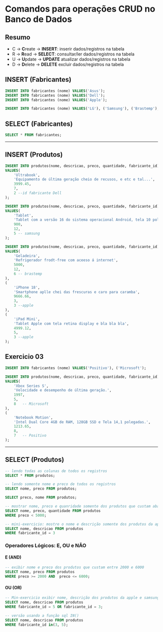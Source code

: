 # Comandos para operações CRUD no Banco de Dados

## Resumo

- C -> **C**reate -> **INSERT**: inserir dados/registros na tabela
- R -> **R**ead -> **SELECT**: consultar/ler dados/registros na tabela
- U -> **U**pdate -> **UPDATE** atualizar dados/registros na tabela
- D -> **D**elete -> **DELETE** excluir dados/registros na tabela

## INSERT (Fabricantes)

```sql
INSERT INTO fabricantes (nome) VALUES('Asus');
INSERT INTO fabricantes (nome) VALUES('Dell');
INSERT INTO fabricantes (nome) VALUES('Apple');

INSERT INTO fabricantes (nome) VALUES('LG'), ('Samsung'), ('Brastemp');
```

## SELECT (Fabricantes)

```sql
SELECT * FROM fabricantes;
```

---

## INSERT (Produtos)

```sql
INSERT INTO produtos(nome, descricao, preco, quantidade, fabricante_id)
VALUES(
    'Ultrabook', 
    'Equipamento de última geração cheio de recusos, e etc e tal...',
    3999.45,
    7,
    2 --id fabricante Dell
);

INSERT INTO produtos(nome, descricao, preco, quantidade, fabricante_id)
VALUES(
    'Tablet',
    'Tablet com a versão 16 do sistema operacional Android, tela 10 polegadas e armazenamento de 128GB',
    900,
    12,
    5 -- samsung
);

INSERT INTO produtos(nome, descricao, preco, quantidade, fabricante_id)
VALUES(
    'Geladeira',
    'Refrigerador frodt-free com aceeso á internet',
    5000,
    12,
    6 -- brastemp
),
(
    'iPhone 18',
    'Smartphone aplle chei das frescuras e caro para caramba',
    9666.66,
    3,
    3 --apple
),
(
    'iPad Mini',
    'Tablet Apple com tela retina display e bla bla bla',
    4999.12,
    5,
    3 --apple
);
```

## Exercicio 03

```sql
INSERT INTO fabricantes (nome) VALUES('Positivo'), ('Microsoft');

INSERT INTO produtos(nome, descricao, preco, quantidade, fabricante_id)
VALUES(
    'Xbox Series S',
    'Velocidade e desempenho de última geração.',
    1997,
    5,
    8   -- Microsoft
),
(
    'Notebook Motion',
    'Intel Dual Core 4GB de RAM, 128GB SSD e Tela 14,1 polegadas.',
    1213.65,
    8,
    7   -- Positivo
);
```

---

## SELECT (Produtos)


```sql
-- lendo todas as colunas de todos os registros
SELECT * FROM produtos;

-- lendo somente nome e preco de todos os registros
SELECT nome, preco FROM produtos;

SELECT preco, nome FROM produtos;

-- mostrar nome, preco e quanridade somente dos produtos que custam abaixo de 5000
SELECT nome, preco, quantidade FROM produtos
WHERE preco < 5000;

-- mini-exercicio: mostre o nome e descrição somente dos produtos da apple
SELECT nome, descricao FROM produtos
WHERE fabricante_id = 3
```

### Operadores Lógicos: E, OU e NÃO

#### E (AND)

```sql
-- exibir nome e preco dos produtos que custam entre 2000 e 6000
SELECT nome, preco FROM produtos
WHERE preco >= 2000 AND  preco <= 6000;
```

#### OU (OR)

```sql
-- Min-exercicio exibir nome, descrição dos produtos da apple e samsung
SELECT nome, descricao FROM produtos
WHERE fabricante_id = 5 OR fabricante_id = 3;

-- versão usando a função sql IN()
SELECT nome, descricao FROM produtos
WHERE fabricante_id in(3, 5);
```


